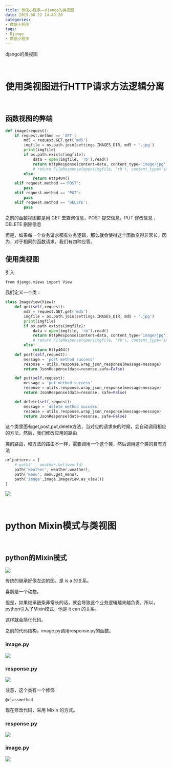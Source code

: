 ```yaml
---
title: 微信小程序——django的类视图
date: 2019-08-22 14:49:20
categories:
- 微信小程序
tags:
- Django
- 微信小程序
---
```

django的类视图

<!-- more -->

<br/>

# 使用类视图进行HTTP请求方法逻辑分离

<br/>

## 函数视图的弊端

```python
def image(request):
    if request.method == 'GET':
        md5 = request.GET.get('md5')
        imgfile = os.path.join(settings.IMAGES_DIR, md5 + '.jpg')
        print(imgfile)
        if os.path.exists(imgfile):
            data = open(imgfile, 'rb').read()
            return HttpResponse(content=data, content_type='image/jpg')
            # return FileResponse(open(imgfile, 'rb'), content_type='image/jpg')
        else:
            return Http404()
    elif request.method =='POST':
        pass
    elif request.method == 'PUT':
        pass
    elif request.method == 'DELETE':
        pass	
```

之前的函数视图都是用 GET 去查询信息，POST 提交信息，PUT 修改信息 ，DELETE 删除信息

但是，如果每一个业务请求都有业务逻辑，那么就会使得这个函数变得非常长。因为，对于相同的函数请求，我们有四种应答。

## 使用类视图

引入

	from django.views import View
	
我们定义一个类：

```python
class ImageView(View):
    def get(self,request):
        md5 = request.GET.get('md5')
        imgfile = os.path.join(settings.IMAGES_DIR, md5 + '.jpg')
        print(imgfile)
        if os.path.exists(imgfile):
            data = open(imgfile, 'rb').read()
            return HttpResponse(content=data, content_type='image/jpg')
            # return FileResponse(open(imgfile, 'rb'), content_type='image/jpg')
        else:
            return Http404()
    def post(self,request):
        message = 'post method success'
        resonse = utils.response.wrap_json_response(message=message)
        return JsonResponse(data=resonse,safe=False)

    def put(self,request):
        message = 'put method success'
        resonse = utils.response.wrap_json_response(message=message)
        return JsonResponse(data=resonse, safe=False)

    def delete(self,request):
        message = 'delete method success'
        resonse = utils.response.wrap_json_response(message=message)
        return JsonResponse(data=resonse, safe=False)		
```

这个类里面有get,post,put,delete方法，当对应的请求来的时候，会自动调用相应的方法，然后，我们修改应用的路由

类的路由，和方法的路由不一样，需要调用一个这个类，然后调用这个类的自有方法

```python
urlpatterns = [
    # path('', weather.helloworld)
    path('weather', weather.weather),
    path('menu', menu.get_menu),
    path('image',image.ImageView.as_view())
]
```

![](/images/django/12_0.png)

<br/>

# python Mixin模式与类视图

<br/>

## python的Mixin模式

![](/images/django/12_1.png)

传统的继承好像左边的图，是 is a 的关系。

喜鹊是一个动物。

但是，如果继承链条非常长的话，就会导致这个业务逻辑越来越负责，所以，python引入了Mixin模式，他是 it can 的关系。

这样就会简化代码。

之前的代码结构，image.py调用response.py的函数。

### image.py

![](/images/django/12_2.png)

### response.py

![](/images/django/12_3.png)

注意，这个类有一个修饰

	@classmethod
	

现在修改代码，采用 Mixin 的方式。

### response.py

![](/images/django/12_4.png)

### image.py

![](/images/django/12_5.png)













